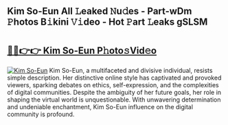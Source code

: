 ## Kim So-Eun All 𝙻eaked 𝙽u𝚍es - Part-wDm 𝙿hotos B𝚒kini 𝚅𝚒deo - Hot 𝙿art 𝙻eaks gSLSM

# <h2><a href="http://ld6dxq.urlbe.top/?page=Kim+So-Eun">🔗🔗👉👉 Kim So-Eun P𝚑oto𝚜Vid𝚎o</a></h2>

[![Kim So-Eun](https://i.imgur.com/eBuTRDB.gif)](http://ld6dxq.urlbe.top/?page=Kim+So-Eun)
Kim So-Eun, a multifaceted and divisive individual, resists simple description. Her distinctive online style has captivated and provoked viewers, sparking debates on ethics, self-expression, and the complexities of digital communities. Despite the ambiguity of her future goals, her role in shaping the virtual world is unquestionable. With unwavering determination and undeniable enchantment, Kim So-Eun influence on the digital community is profound.

